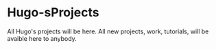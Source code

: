 # Hugo-sProjects
All Hugo's projects will be here. All new projects, work, tutorials, will be avaible here to anybody.
